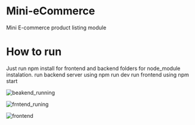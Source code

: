 # Mini-eCommerce
Mini E-commerce  product listing module 

# How to run
Just run npm install for frontend and backend folders for node_module instalation.
run backend server using npm run dev
run frontend  using npm start

![beakend_running](https://github.com/user-attachments/assets/c414ac66-5369-44cb-9ca7-7032d9936e8f)

![frntend_runing](https://github.com/user-attachments/assets/4cd7d3ff-7f29-46f4-90fc-b9f07844dc38)

![frontend](https://github.com/user-attachments/assets/8e79b331-4f1c-4c8f-baec-e87f597c1739)

